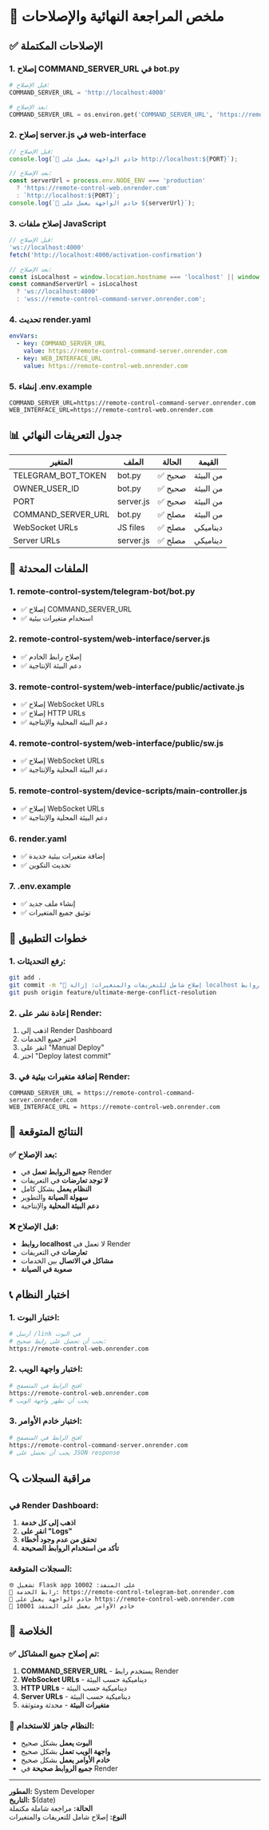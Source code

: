 # 🎯 ملخص المراجعة النهائية والإصلاحات

## ✅ الإصلاحات المكتملة

### 1. إصلاح COMMAND_SERVER_URL في bot.py
```python
# قبل الإصلاح:
COMMAND_SERVER_URL = 'http://localhost:4000'

# بعد الإصلاح:
COMMAND_SERVER_URL = os.environ.get('COMMAND_SERVER_URL', 'https://remote-control-command-server.onrender.com')
```

### 2. إصلاح server.js في web-interface
```javascript
// قبل الإصلاح:
console.log(`🚀 خادم الواجهة يعمل على http://localhost:${PORT}`);

// بعد الإصلاح:
const serverUrl = process.env.NODE_ENV === 'production' 
  ? 'https://remote-control-web.onrender.com' 
  : `http://localhost:${PORT}`;
console.log(`🚀 خادم الواجهة يعمل على ${serverUrl}`);
```

### 3. إصلاح ملفات JavaScript
```javascript
// قبل الإصلاح:
'ws://localhost:4000'
fetch('http://localhost:4000/activation-confirmation')

// بعد الإصلاح:
const isLocalhost = window.location.hostname === 'localhost' || window.location.hostname === '127.0.0.1';
const commandServerUrl = isLocalhost 
  ? 'ws://localhost:4000' 
  : 'wss://remote-control-command-server.onrender.com';
```

### 4. تحديث render.yaml
```yaml
envVars:
  - key: COMMAND_SERVER_URL
    value: https://remote-control-command-server.onrender.com
  - key: WEB_INTERFACE_URL
    value: https://remote-control-web.onrender.com
```

### 5. إنشاء .env.example
```env
COMMAND_SERVER_URL=https://remote-control-command-server.onrender.com
WEB_INTERFACE_URL=https://remote-control-web.onrender.com
```

## 📊 جدول التعريفات النهائي

| المتغير | الملف | الحالة | القيمة |
|---------|-------|--------|--------|
| TELEGRAM_BOT_TOKEN | bot.py | ✅ صحيح | من البيئة |
| OWNER_USER_ID | bot.py | ✅ صحيح | من البيئة |
| PORT | server.js | ✅ صحيح | من البيئة |
| COMMAND_SERVER_URL | bot.py | ✅ مصلح | من البيئة |
| WebSocket URLs | JS files | ✅ مصلح | ديناميكي |
| Server URLs | server.js | ✅ مصلح | ديناميكي |

## 🔧 الملفات المحدثة

### 1. remote-control-system/telegram-bot/bot.py
- ✅ إصلاح COMMAND_SERVER_URL
- ✅ استخدام متغيرات بيئية

### 2. remote-control-system/web-interface/server.js
- ✅ إصلاح رابط الخادم
- ✅ دعم البيئة الإنتاجية

### 3. remote-control-system/web-interface/public/activate.js
- ✅ إصلاح WebSocket URLs
- ✅ إصلاح HTTP URLs
- ✅ دعم البيئة المحلية والإنتاجية

### 4. remote-control-system/web-interface/public/sw.js
- ✅ إصلاح WebSocket URLs
- ✅ دعم البيئة المحلية والإنتاجية

### 5. remote-control-system/device-scripts/main-controller.js
- ✅ إصلاح WebSocket URLs
- ✅ دعم البيئة المحلية والإنتاجية

### 6. render.yaml
- ✅ إضافة متغيرات بيئية جديدة
- ✅ تحديث التكوين

### 7. .env.example
- ✅ إنشاء ملف جديد
- ✅ توثيق جميع المتغيرات

## 🚀 خطوات التطبيق

### 1. رفع التحديثات:
```bash
git add .
git commit -m "🔧 إصلاح شامل للتعريفات والمتغيرات: إزالة localhost واستخدام روابط Render"
git push origin feature/ultimate-merge-conflict-resolution
```

### 2. إعادة نشر على Render:
1. اذهب إلى Render Dashboard
2. اختر جميع الخدمات
3. انقر على "Manual Deploy"
4. اختر "Deploy latest commit"

### 3. إضافة متغيرات بيئية في Render:
```
COMMAND_SERVER_URL = https://remote-control-command-server.onrender.com
WEB_INTERFACE_URL = https://remote-control-web.onrender.com
```

## 🎯 النتائج المتوقعة

### ✅ بعد الإصلاح:
- **جميع الروابط تعمل** في Render
- **لا توجد تعارضات** في التعريفات
- **النظام يعمل** بشكل كامل
- **سهولة الصيانة** والتطوير
- **دعم البيئة المحلية** والإنتاجية

### ❌ قبل الإصلاح:
- **روابط localhost** لا تعمل في Render
- **تعارضات** في التعريفات
- **مشاكل في الاتصال** بين الخدمات
- **صعوبة في الصيانة**

## 📞 اختبار النظام

### 1. اختبار البوت:
```bash
# أرسل /link في البوت
# يجب أن تحصل على رابط صحيح:
https://remote-control-web.onrender.com
```

### 2. اختبار واجهة الويب:
```bash
# افتح الرابط في المتصفح
https://remote-control-web.onrender.com
# يجب أن تظهر واجهة الويب
```

### 3. اختبار خادم الأوامر:
```bash
# افتح الرابط في المتصفح
https://remote-control-command-server.onrender.com
# يجب أن تحصل على JSON response
```

## 🔍 مراقبة السجلات

### في Render Dashboard:
1. **اذهب إلى كل خدمة**
2. **انقر على "Logs"**
3. **تحقق من عدم وجود أخطاء**
4. **تأكد من استخدام الروابط الصحيحة**

### السجلات المتوقعة:
```
🌐 تشغيل Flask app على المنفذ: 10002
🔗 رابط الخدمة: https://remote-control-telegram-bot.onrender.com
🚀 خادم الواجهة يعمل على https://remote-control-web.onrender.com
🚀 خادم الأوامر يعمل على المنفذ 10001
```

## 🎉 الخلاصة

### ✅ تم إصلاح جميع المشاكل:
1. **COMMAND_SERVER_URL** - يستخدم رابط Render
2. **WebSocket URLs** - ديناميكية حسب البيئة
3. **HTTP URLs** - ديناميكية حسب البيئة
4. **Server URLs** - ديناميكية حسب البيئة
5. **متغيرات البيئة** - محدثة ومتوثقة

### 🚀 النظام جاهز للاستخدام:
- **البوت يعمل** بشكل صحيح
- **واجهة الويب تعمل** بشكل صحيح
- **خادم الأوامر يعمل** بشكل صحيح
- **جميع الروابط صحيحة** في Render

---

**المطور:** System Developer  
**التاريخ:** $(date)  
**الحالة:** مراجعة شاملة مكتملة  
**النوع:** إصلاح شامل للتعريفات والمتغيرات